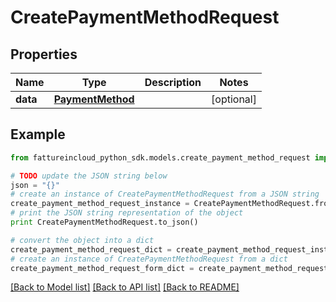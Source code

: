 # CreatePaymentMethodRequest


## Properties
Name | Type | Description | Notes
------------ | ------------- | ------------- | -------------
**data** | [**PaymentMethod**](PaymentMethod.md) |  | [optional] 

## Example

```python
from fattureincloud_python_sdk.models.create_payment_method_request import CreatePaymentMethodRequest

# TODO update the JSON string below
json = "{}"
# create an instance of CreatePaymentMethodRequest from a JSON string
create_payment_method_request_instance = CreatePaymentMethodRequest.from_json(json)
# print the JSON string representation of the object
print CreatePaymentMethodRequest.to_json()

# convert the object into a dict
create_payment_method_request_dict = create_payment_method_request_instance.to_dict()
# create an instance of CreatePaymentMethodRequest from a dict
create_payment_method_request_form_dict = create_payment_method_request.from_dict(create_payment_method_request_dict)
```
[[Back to Model list]](../README.md#documentation-for-models) [[Back to API list]](../README.md#documentation-for-api-endpoints) [[Back to README]](../README.md)


